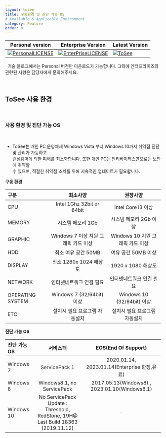 ```yaml
---
layout: tosee
title: 구동환경 및 진단 가능 OS
# Available & Applicable Environment
category: Feature
order: 8
---
```

Personal version | Enterprise Version | Latest Version 
-------| ------- | -------
[![PersonalLICENSE](https://img.shields.io/badge/Personal_Version_license-freeware-lightgrey.svg)](https://www.isecurekr.com) | [![EnterPriseLICENSE](https://img.shields.io/badge/Enterprise_Version_license-Limited_time_license-blue.svg)](http://tosee.isecurekr.com/) | [![ToSee](https://img.shields.io/badge/ToSee-v2.0.0-orange)](http://tosee.isecurekr.com/)  


&nbsp;
기술 블로그에서는 Personal 버젼만 다운로드가 가능합니다. 그외에 엔터프라이즈와 관련된 사항은 담당자에게 문의해주세요.

&nbsp;
&nbsp;
## ToSee 사용 환경

&nbsp;
&nbsp;
### 사용 환경 및 진단 가능 OS
&nbsp;

- ToSee는 개인 PC 운영체제 Windows Vista 부터 Windows 10까지 취약점 진단 및 관리가 가능하고 <br> 랜섬웨어에 의한 피해를 최소화합니다. 또한 개인 PC는 안티바이러스만으로는 보안에 취약할 <br> 수 있으며, 적절한 취약점 조치를 위해 지속적인 업데이트가 필요합니다.

**구동 환경**

| 구분 |최소사양|권장사양|
|:-----|:-----:|:-----:|
| CPU | Intel 1Ghz 32bit or 64bit | Intel Core i3 이상 |
| MEMORY | 시스템 메모리 1Gb | 시스템 메모리 2Gb 이상 |
| GRAPHIC | Windows 7 이상 지원 그래픽 카드 이상 | Windows 10 지원 그래픽 카드 이상 |
| HDD | 최소 여유 공간 50MB  | 여유 공간 50MB 이상 |
| DISPLAY | 최소 1280x 1024 해상도 |  1920 x 1080 해상도 |
| NETWORK | 인터넷네트워크 연결 필요 | 인터넷네트워크 연결 필요 |
| OPERATING SYSTEM | Windows 7 (32/64bit) 이상 | Windows 10 (32/64bit) 이상 |
| ETC | 설치시 필요 프로그램 자동설치 | 설치시 필요 프로그램 자동설치 |


**진단 가능 OS**

| 진단 가능 OS | 서비스팩 | EOS(End Of Support) |
|:-----|:-----:|:-----:|
| Windows 7 | ServicePack 1 | 2020.01.14, 2023.01.14(Enterprise 한정,유료) |
| Windows 8 | Windows8.1, no ServicePack | 2017.05.13(Windows8) , 2023.01.10(Windows8.1) |
| Windows 10 | No ServicePack <br> Update : Threshold, RedStone, 19H@ <br> Last Build 18363 (2019.11.12) | - |
